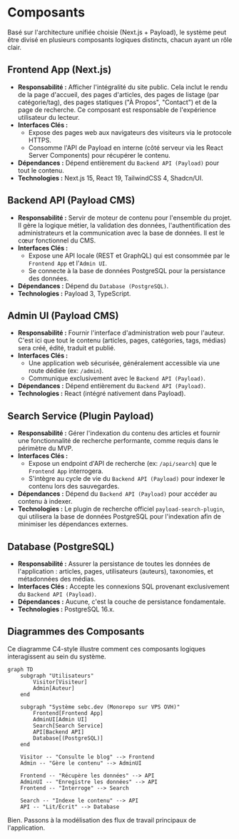 # Composants

Basé sur l'architecture unifiée choisie (Next.js + Payload), le système peut être divisé en plusieurs composants logiques distincts, chacun ayant un rôle clair.

## Frontend App (Next.js)

- **Responsabilité :** Afficher l'intégralité du site public. Cela inclut le rendu de la page d'accueil, des pages d'articles, des pages de listage (par catégorie/tag), des pages statiques ("À Propos", "Contact") et de la page de recherche. Ce composant est responsable de l'expérience utilisateur du lecteur.
- **Interfaces Clés :**
  - Expose des pages web aux navigateurs des visiteurs via le protocole HTTPS.
  - Consomme l'API de Payload en interne (côté serveur via les React Server Components) pour récupérer le contenu.
- **Dépendances :** Dépend entièrement du `Backend API (Payload)` pour tout le contenu.
- **Technologies :** Next.js 15, React 19, TailwindCSS 4, Shadcn/UI.

## Backend API (Payload CMS)

- **Responsabilité :** Servir de moteur de contenu pour l'ensemble du projet. Il gère la logique métier, la validation des données, l'authentification des administrateurs et la communication avec la base de données. Il est le cœur fonctionnel du CMS.
- **Interfaces Clés :**
  - Expose une API locale (REST et GraphQL) qui est consommée par le `Frontend App` et l'`Admin UI`.
  - Se connecte à la base de données PostgreSQL pour la persistance des données.
- **Dépendances :** Dépend du `Database (PostgreSQL)`.
- **Technologies :** Payload 3, TypeScript.

## Admin UI (Payload CMS)

- **Responsabilité :** Fournir l'interface d'administration web pour l'auteur. C'est ici que tout le contenu (articles, pages, catégories, tags, médias) sera créé, édité, traduit et publié.
- **Interfaces Clés :**
  - Une application web sécurisée, généralement accessible via une route dédiée (ex: `/admin`).
  - Communique exclusivement avec le `Backend API (Payload)`.
- **Dépendances :** Dépend entièrement du `Backend API (Payload)`.
- **Technologies :** React (intégré nativement dans Payload).

## Search Service (Plugin Payload)

- **Responsabilité :** Gérer l'indexation du contenu des articles et fournir une fonctionnalité de recherche performante, comme requis dans le périmètre du MVP.
- **Interfaces Clés :**
  - Expose un endpoint d'API de recherche (ex: `/api/search`) que le `Frontend App` interrogera.
  - S'intègre au cycle de vie du `Backend API (Payload)` pour indexer le contenu lors des sauvegardes.
- **Dépendances :** Dépend du `Backend API (Payload)` pour accéder au contenu à indexer.
- **Technologies :** Le plugin de recherche officiel `payload-search-plugin`, qui utilisera la base de données PostgreSQL pour l'indexation afin de minimiser les dépendances externes.

## Database (PostgreSQL)

- **Responsabilité :** Assurer la persistance de toutes les données de l'application : articles, pages, utilisateurs (auteurs), taxonomies, et métadonnées des médias.
- **Interfaces Clés :** Accepte les connexions SQL provenant exclusivement du `Backend API (Payload)`.
- **Dépendances :** Aucune, c'est la couche de persistance fondamentale.
- **Technologies :** PostgreSQL 16.x.

## Diagrammes des Composants

Ce diagramme C4-style illustre comment ces composants logiques interagissent au sein du système.

```mermaid
graph TD
    subgraph "Utilisateurs"
        Visitor[Visiteur]
        Admin[Auteur]
    end

    subgraph "Système sebc.dev (Monorepo sur VPS OVH)"
        Frontend[Frontend App]
        AdminUI[Admin UI]
        Search[Search Service]
        API[Backend API]
        Database[(PostgreSQL)]
    end

    Visitor -- "Consulte le blog" --> Frontend
    Admin -- "Gère le contenu" --> AdminUI

    Frontend -- "Récupère les données" --> API
    AdminUI -- "Enregistre les données" --> API
    Frontend -- "Interroge" --> Search

    Search -- "Indexe le contenu" --> API
    API -- "Lit/Écrit" --> Database
```

Bien. Passons à la modélisation des flux de travail principaux de l'application.
